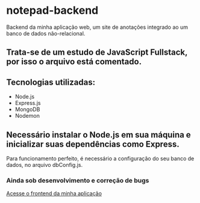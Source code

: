 # notepad-backend
Backend da minha aplicação web, um site de anotações integrado ao um banco de dados não-relacional. <br>
## Trata-se de um estudo de JavaScript Fullstack, por isso o arquivo está comentado. <br>
## Tecnologias utilizadas:
- Node.js
- Express.js
- MongoDB 
- Nodemon

## Necessário instalar o Node.js em sua máquina e inicializar suas dependências como Express.
Para funcionamento perfeito, é necessário a configuração do seu banco de dados, no arquivo dbConfig.js. 

### Ainda sob desenvolvimento e correção de bugs

<a href="https://github.com/vinicamargors/notepad-frontend"> Acesse o frontend da minha aplicação </a>
